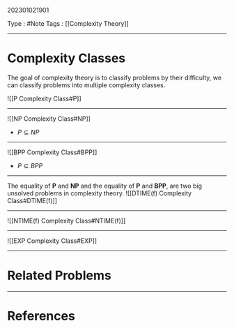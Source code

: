 202301021901

Type : #Note
Tags : [[Complexity Theory]]

---
# Complexity Classes
The goal of complexity theory is to classify problems by their difficulty, we can classify problems into multiple complexity classes.

![[P Complexity Class#P]]

---
![[NP Complexity Class#NP]]
- $P\subseteq NP$ 
---
![[BPP Complexity Class#BPP]]
- $P\subseteq BPP$
---
The equality of **P** and **NP** and the equality of **P** and **BPP**, are two big unsolved problems in complexity theory.
![[DTIME(f) Complexity Class#DTIME(f)]]

---
![[NTIME(f) Complexity Class#NTIME(f)]]

---
![[EXP Complexity Class#EXP]]

---
# Related Problems

---
# References
